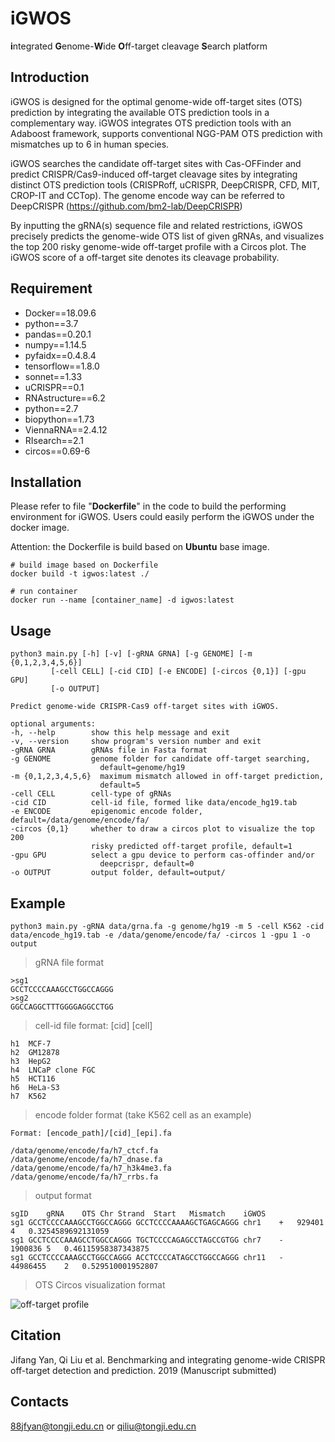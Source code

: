 # iGWOS
**i**ntegrated **G**enome-**W**ide **O**ff-target cleavage **S**earch platform

## Introduction
iGWOS is designed for the optimal genome-wide off-target sites (OTS) prediction by integrating the available OTS prediction tools in a complementary way. iGWOS integrates OTS prediction tools with an Adaboost framework, supports conventional NGG-PAM OTS prediction with mismatches up to 6 in human species.


iGWOS searches the candidate off-target sites with Cas-OFFinder and predict CRISPR/Cas9-induced off-target cleavage sites by integrating distinct OTS prediction tools (CRISPRoff, uCRISPR, DeepCRISPR, CFD, MIT, CROP-IT and CCTop).
The genome encode way can be referred to DeepCRISPR (https://github.com/bm2-lab/DeepCRISPR)

By inputting the gRNA(s) sequence file and related restrictions, iGWOS precisely predicts the genome-wide OTS list of given gRNAs, and visualizes the top 200 risky genome-wide off-target profile with a Circos plot. The iGWOS score of a off-target site denotes its cleavage probability.

## Requirement
* Docker==18.09.6
* python==3.7   
* pandas==0.20.1  
* numpy==1.14.5   
* pyfaidx==0.4.8.4    
* tensorflow==1.8.0  
* sonnet==1.33
* uCRISPR==0.1
* RNAstructure==6.2
* python==2.7
* biopython==1.73
* ViennaRNA==2.4.12
* RIsearch==2.1
* circos==0.69-6


## Installation
Please refer to file "**Dockerfile**" in the code to build the performing environment for iGWOS. Users could easily perform the iGWOS under the docker image. 

Attention: the Dockerfile is build based on **Ubuntu** base image.
    
    # build image based on Dockerfile
    docker build -t igwos:latest ./

    # run container
    docker run --name [container_name] -d igwos:latest

## Usage
    python3 main.py [-h] [-v] [-gRNA GRNA] [-g GENOME] [-m {0,1,2,3,4,5,6}]
             [-cell CELL] [-cid CID] [-e ENCODE] [-circos {0,1}] [-gpu GPU]
             [-o OUTPUT]

    Predict genome-wide CRISPR-Cas9 off-target sites with iGWOS.

    optional arguments:
    -h, --help        show this help message and exit
    -v, --version     show program's version number and exit
    -gRNA GRNA        gRNAs file in Fasta format
    -g GENOME         genome folder for candidate off-target searching,
                        default=genome/hg19
    -m {0,1,2,3,4,5,6}  maximum mismatch allowed in off-target prediction,
                        default=5
    -cell CELL        cell-type of gRNAs
    -cid CID          cell-id file, formed like data/encode_hg19.tab
    -e ENCODE         epigenomic encode folder, default=/data/genome/encode/fa/
    -circos {0,1}     whether to draw a circos plot to visualize the top 200
                      risky predicted off-target profile, default=1
    -gpu GPU          select a gpu device to perform cas-offinder and/or
                        deepcrispr, default=0
    -o OUTPUT         output folder, default=output/
      
## Example  
    
    python3 main.py -gRNA data/grna.fa -g genome/hg19 -m 5 -cell K562 -cid data/encode_hg19.tab -e /data/genome/encode/fa/ -circos 1 -gpu 1 -o output

> gRNA file format     

    >sg1
    GCCTCCCCAAAGCCTGGCCAGGG
    >sg2
    GGCCAGGCTTTGGGGAGGCCTGG

> cell-id file format: [cid] [cell]
    
    h1	MCF-7
    h2	GM12878
    h3	HepG2
    h4	LNCaP clone FGC
    h5	HCT116
    h6	HeLa-S3
    h7	K562

> encode folder format (take K562 cell as an example)

    Format: [encode_path]/[cid]_[epi].fa
    
    /data/genome/encode/fa/h7_ctcf.fa
    /data/genome/encode/fa/h7_dnase.fa
    /data/genome/encode/fa/h7_h3k4me3.fa
    /data/genome/encode/fa/h7_rrbs.fa
    
> output format

    sgID	gRNA	OTS	Chr	Strand	Start	Mismatch	iGWOS
    sg1	GCCTCCCCAAAGCCTGGCCAGGG	GCCTCCCCAAAAGCTGAGCAGGG	chr1	+	929401	4	0.3254589692131059
    sg1	GCCTCCCCAAAGCCTGGCCAGGG	TGCTCCCCAGAGCCTAGCCGTGG	chr7	-	1900836	5	0.46115958387343875
    sg1	GCCTCCCCAAAGCCTGGCCAGGG	ACCTCCCCATAGCCTGGCCAGGG	chr11	-	44986455	2	0.529510001952807
 
> OTS Circos visualization format 

 ![off-target profile](output/circos_igwos.svg) 
    
## Citation

Jifang Yan, Qi Liu et al. Benchmarking and integrating genome-wide CRISPR off-target detection and prediction. 2019 (Manuscript submitted)


## Contacts

[88jfyan@tongji.edu.cn](88jfyan@tongji.edu.cn) or [qiliu@tongji.edu.cn](qiliu@tongji.edu.cn)
